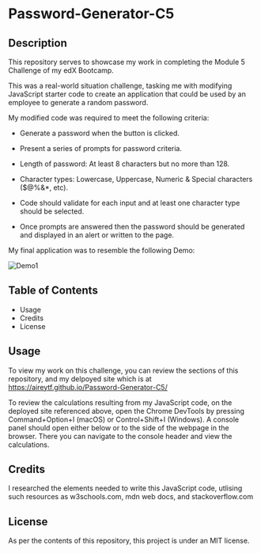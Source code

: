 # Password-Generator-C5

## Description

This repository serves to showcase my work in completing the Module 5 Challenge of my edX Bootcamp.

This was a real-world situation challenge, tasking me with modifying JavaScript starter code to create an application that could be used by an employee to generate a random password. 

My modified code was required to meet the following criteria:

- Generate a password when the button is clicked.
  
- Present a series of prompts for password criteria.
  
- Length of password: At least 8 characters but no more than 128.
  
- Character types: Lowercase, Uppercase, Numeric & Special characters ($@%&*, etc).
  
- Code should validate for each input and at least one character type should be selected.
  
- Once prompts are answered then the password should be generated and displayed in an alert or written to the page.

My final application was to resemble the following Demo: 

![Demo1](/Images/Screenshot.png)

## Table of Contents 

- Usage
- Credits
- License

## Usage

To view my work on this challenge, you can review the sections of this repository, and my delpoyed site which is at https://aireytf.github.io/Password-Generator-C5/ 

To review the calculations resulting from my JavaScript code, on the deployed site referenced above, open the Chrome DevTools by pressing Command+Option+I (macOS) or Control+Shift+I (Windows). A console panel should open either below or to the side of the webpage in the browser. There you can navigate to the console header and view the calculations. 

## Credits

I researched the elements needed to write this JavaScript code, utlising such resources as w3schools.com, mdn web docs, and stackoverflow.com

## License

As per the contents of this repository, this project is under an MIT license.
